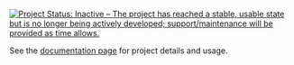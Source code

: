 [![Project Status: Inactive – The project has reached a stable, usable state but is no longer being actively developed; support/maintenance will be provided as time allows.](http://www.repostatus.org/badges/latest/inactive.svg)](http://www.repostatus.org/#inactive)

See the [documentation page](http://entagen.github.com/jenkins-build-per-branch/) for project details and usage.
